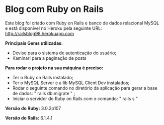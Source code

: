 # Blog com Ruby on Rails
Este blog foi criado com Ruby on Rails e banco de dados relacional MySQL e está disponível no Heroku pela seguinte URL: http://railsblog98.herokuapp.com

**Principais Gems utilizadas:** 
* Devise para o sistema de autenticação do usuário;
* Kaminari para a paginação de posts

**Para rodar o projeto na sua máquina é preciso:**
* Ter o Ruby on Rails instalado;
* Ter o MySQL Server e a lib MySQL Client Dev instalados;
* Rodar o seguinte comando no diretório da aplicação para gerar a base de dados: " rails db:migrate " ;
* Iniciar o servidor do Ruby on Rails com o comando: " rails s " 

**Versão do Ruby:**
3.0.2p107

**Versão do Rails:**
6.1.4.1
